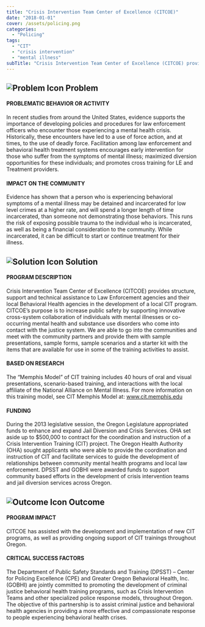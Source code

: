```yaml
---
title: "Crisis Intervention Team Center of Excellence (CITCOE)" 
date: "2018-01-01"
cover: /assets/policing.png
categories:
  - "Policing"
tags:
  - "CIT"
  - "crisis intervention"
  - "mental illness"
subTitle: "Crisis Intervention Team Center of Excellence (CITCOE) provides structure, support and technical assistance to Law Enforcement agencies and their local Behavioral Health agencies in the development of a local CIT program."
---
```

## ![Problem Icon](https://github.com/google/material-design-icons/raw/master/alert/1x_web/ic_error_outline_black_48dp.png "Problem") Problem

#### PROBLEMATIC BEHAVIOR OR ACTIVITY

In recent studies from around the United States, evidence supports the importance of developing policies and procedures for law enforcement officers who encounter those experiencing a mental health crisis. Historically, these encounters have led to a use of force action, and at times, to the use of deadly force. Facilitation among law enforcement and behavioral health treatment systems encourages early intervention for those who suffer from the symptoms of mental illness; maximized diversion opportunities for these individuals; and promotes cross training for LE and Treatment providers.

#### IMPACT ON THE COMMUNITY

Evidence has shown that a person who is experiencing behavioral symptoms of a mental illness may be detained and incarcerated for low level crimes at a higher rate, and will spend a longer length of time incarcerated, than someone not demonstrating those behaviors. This runs the risk of exposing possible trauma to the individual who is incarcerated, as well as being a financial consideration to the community. While incarcerated, it can be difficult to start or continue treatment for their illness.

## ![Solution Icon](https://github.com/google/material-design-icons/raw/master/action/1x_web/ic_lightbulb_outline_black_48dp.png "Solution") Solution

#### PROGRAM DESCRIPTION

Crisis Intervention Team Center of Excellence (CITCOE) provides structure, support and technical assistance to Law Enforcement agencies and their local Behavioral Health agencies in the development of a local CIT program. CITCOE’s purpose is to increase public safety by supporting innovative cross-system collaboration of individuals with mental illnesses or co-occurring mental health and substance use disorders who come into contact with the justice system. We are able to go into the communities and meet with the community partners and provide them with sample presentations, sample forms, sample scenarios and a starter kit with the items that are available for use in some of the training activities to assist.

#### BASED ON RESEARCH

The “Memphis Model” of CIT training includes 40 hours of oral and visual presentations, scenario-based training, and interactions with the local affiliate of the National Alliance on Mental Illness. For more information on this training model, see CIT Memphis Model at: www.cit.memphis.edu

#### FUNDING

During the 2013 legislative session, the Oregon Legislature appropriated funds to enhance and expand Jail Diversion and Crisis Services. OHA set aside up to $500,000 to contract for the coordination and instruction of a Crisis Intervention Training (CIT) project. The Oregon Health Authority (OHA) sought applicants who were able to provide the coordination and instruction of CIT and facilitate services to guide the development of relationships between community mental health programs and local law enforcement. DPSST and GOBHI were awarded funds to support community based efforts in the development of crisis intervention teams and jail diversion services across Oregon.

## ![Outcome Icon](https://github.com/google/material-design-icons/raw/master/action/1x_web/ic_view_list_black_48dp.png "Outcome") Outcome

#### PROGRAM IMPACT

CITCOE has assisted with the development and implementation of new CIT programs, as well as providing ongoing support of CIT trainings throughout Oregon.

#### CRITICAL SUCCESS FACTORS

The Department of Public Safety Standards and Training (DPSST) – Center for Policing Excellence (CPE) and Greater Oregon Behavioral Health, Inc. (GOBHI) are jointly committed to promoting the development of criminal justice behavioral health training programs, such as Crisis Intervention Teams and other specialized police response models, throughout Oregon. The objective of this partnership is to assist criminal justice and behavioral health agencies in providing a more effective and compassionate response to people experiencing behavioral health crises.
